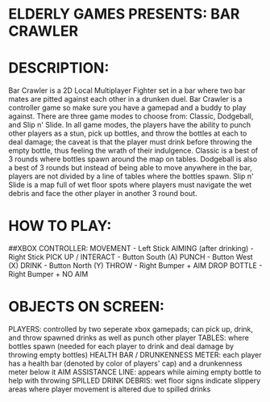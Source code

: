 # ELDERLY GAMES PRESENTS: BAR CRAWLER

# DESCRIPTION:
Bar Crawler is a 2D Local Multiplayer Fighter set in a bar where two bar mates are pitted against each other in a drunken duel. Bar Crawler is a controller game so make sure you have a gamepad and a buddy to play against. There are three game modes to choose from: Classic, Dodgeball, and Slip n' Slide. In all game modes, the players have the ability to punch other players as a stun, pick up bottles, and throw the bottles at each to deal damage; the caveat is that the player must drink before throwing the empty bottle, thus feeling the wrath of their indulgence. Classic is a best of 3 rounds where bottles spawn around the map on tables. Dodgeball is also a best of 3 rounds but instead of being able to move anywhere in the bar, players are not divided by a line of tables where the bottles spawn. Slip n' Slide is a map full of wet floor spots where players must navigate the wet debris and face the other player in another 3 round bout.

# HOW TO PLAY:
##XBOX CONTROLLER:
	MOVEMENT - Left Stick
	AIMING (after drinking) - Right Stick
	PICK UP / INTERACT - Button South (A)
	PUNCH - Button West (X)
	DRINK - Button North (Y)
	THROW - Right Bumper + AIM
	DROP BOTTLE - Right Bumper + NO AIM
  
# OBJECTS ON SCREEN:
PLAYERS: controlled by two seperate xbox gamepads; can pick up, drink, and throw spawned drinks as well as punch other player
TABLES: where bottles spawn (needed for each player to drink and deal damage by throwing empty bottles)
HEALTH BAR / DRUNKENNESS METER: each player has a health bar (denoted by color of players' cap) and a drunkenness meter below it
AIM ASSISTANCE LINE: appears while aiming empty bottle to help with throwing
SPILLED DRINK DEBRIS: wet floor signs indicate slippery areas where player movement is altered due to spilled drinks

